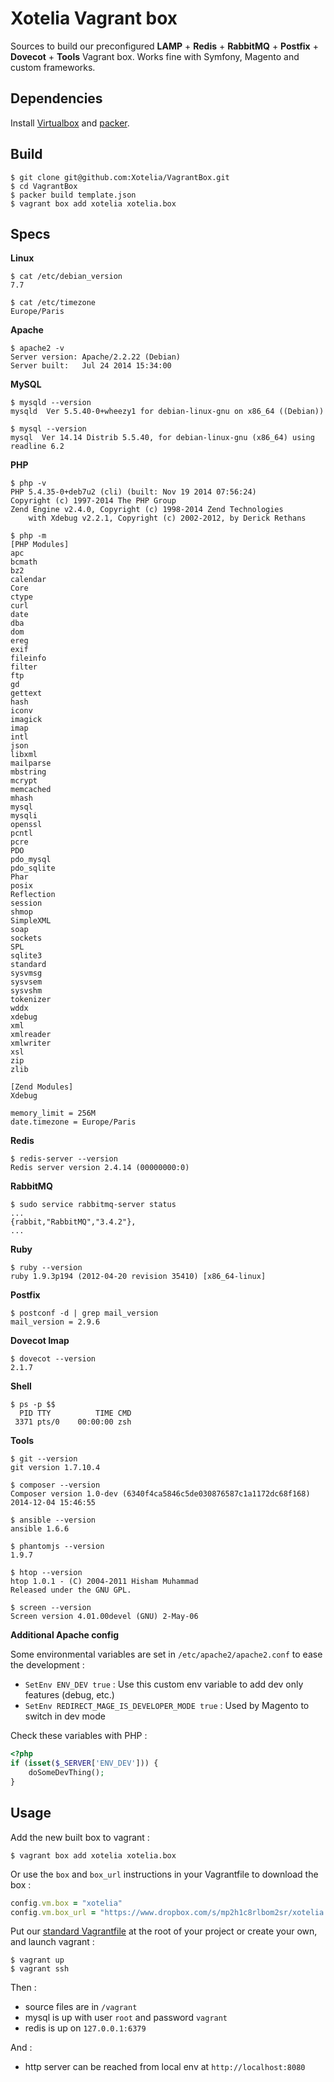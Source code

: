 # Xotelia Vagrant box

Sources to build our preconfigured **LAMP** + **Redis** + **RabbitMQ** + **Postfix** + **Dovecot** + **Tools** Vagrant box.
Works fine with Symfony, Magento and custom frameworks.

## Dependencies

Install [Virtualbox](https://www.virtualbox.org/wiki/Downloads) and [packer](http://www.packer.io/downloads.html).

## Build

```
$ git clone git@github.com:Xotelia/VagrantBox.git
$ cd VagrantBox
$ packer build template.json
$ vagrant box add xotelia xotelia.box
```

## Specs

**Linux**
```
$ cat /etc/debian_version
7.7
```
```
$ cat /etc/timezone
Europe/Paris
```

**Apache**
```
$ apache2 -v
Server version: Apache/2.2.22 (Debian)
Server built:   Jul 24 2014 15:34:00
```

**MySQL**
```
$ mysqld --version
mysqld  Ver 5.5.40-0+wheezy1 for debian-linux-gnu on x86_64 ((Debian))
```
```
$ mysql --version
mysql  Ver 14.14 Distrib 5.5.40, for debian-linux-gnu (x86_64) using readline 6.2
```

**PHP**
```
$ php -v
PHP 5.4.35-0+deb7u2 (cli) (built: Nov 19 2014 07:56:24)
Copyright (c) 1997-2014 The PHP Group
Zend Engine v2.4.0, Copyright (c) 1998-2014 Zend Technologies
    with Xdebug v2.2.1, Copyright (c) 2002-2012, by Derick Rethans
```
```
$ php -m
[PHP Modules]
apc
bcmath
bz2
calendar
Core
ctype
curl
date
dba
dom
ereg
exif
fileinfo
filter
ftp
gd
gettext
hash
iconv
imagick
imap
intl
json
libxml
mailparse
mbstring
mcrypt
memcached
mhash
mysql
mysqli
openssl
pcntl
pcre
PDO
pdo_mysql
pdo_sqlite
Phar
posix
Reflection
session
shmop
SimpleXML
soap
sockets
SPL
sqlite3
standard
sysvmsg
sysvsem
sysvshm
tokenizer
wddx
xdebug
xml
xmlreader
xmlwriter
xsl
zip
zlib

[Zend Modules]
Xdebug
```
```
memory_limit = 256M
date.timezone = Europe/Paris
```

**Redis**
```
$ redis-server --version
Redis server version 2.4.14 (00000000:0)
```

**RabbitMQ**
```
$ sudo service rabbitmq-server status
...
{rabbit,"RabbitMQ","3.4.2"},
...
```

**Ruby**
```
$ ruby --version
ruby 1.9.3p194 (2012-04-20 revision 35410) [x86_64-linux]
```

**Postfix**
```
$ postconf -d | grep mail_version
mail_version = 2.9.6
```

**Dovecot Imap**
```
$ dovecot --version
2.1.7
```

**Shell**
```
$ ps -p $$
  PID TTY          TIME CMD
 3371 pts/0    00:00:00 zsh
```

**Tools**
```
$ git --version
git version 1.7.10.4
```
```
$ composer --version
Composer version 1.0-dev (6340f4ca5846c5de030876587c1a1172dc68f168) 2014-12-04 15:46:55
```
```
$ ansible --version
ansible 1.6.6
```
```
$ phantomjs --version
1.9.7
```
```
$ htop --version
htop 1.0.1 - (C) 2004-2011 Hisham Muhammad
Released under the GNU GPL.
```
```
$ screen --version
Screen version 4.01.00devel (GNU) 2-May-06
```

**Additional Apache config**

Some environmental variables are set in `/etc/apache2/apache2.conf` to ease the development :

* `SetEnv ENV_DEV true` : Use this custom env variable to add dev only features (debug, etc.)
* `SetEnv REDIRECT_MAGE_IS_DEVELOPER_MODE true` : Used by Magento to switch in dev mode

Check these variables with PHP :
```php
<?php
if (isset($_SERVER['ENV_DEV'])) {
    doSomeDevThing();
}
```

## Usage

Add the new built box to vagrant :
```
$ vagrant box add xotelia xotelia.box
```

Or use the `box` and `box_url` instructions in your Vagrantfile to download the box :
```ruby
config.vm.box = "xotelia"
config.vm.box_url = "https://www.dropbox.com/s/mp2h1c8rlbom2sr/xotelia.box?dl=1"
```

Put our [standard Vagrantfile]() at the root of your project or create your own, and launch vagrant :
```
$ vagrant up
$ vagrant ssh
```

Then :

* source files are in `/vagrant`
* mysql is up with user `root` and password `vagrant`
* redis is up on `127.0.0.1:6379`

And :

* http server can be reached from local env at `http://localhost:8080`
